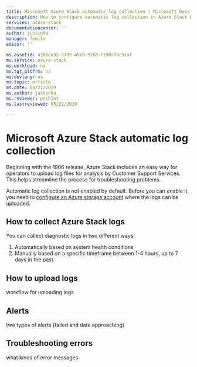 ```yaml
---
title: Microsoft Azure Stack automatic log collection | Microsoft Docs
description: How to configure automatic log collection in Azure Stack Help + Support.
services: azure-stack
documentationcenter: ''
author: justinha
manager: femila
editor: ''

ms.assetid: a20bea32-3705-45e8-9168-f198cfac51af
ms.service: azure-stack
ms.workload: na
ms.tgt_pltfrm: na
ms.devlang: na
ms.topic: article
ms.date: 05/21/2019
ms.author: justinha
ms.reviewer: prchint
ms.lastreviewed: 05/21/2019

---
```

# Microsoft Azure Stack automatic log collection


Beginning with the 1906 release, Azure Stack includes an easy way for operators to upload log files for analysis by Customer Support Services. This helps streamline the process for troubleshooting problems. 

Automatic log collection is not enabled by default. Before you can enable it, you need to [configure an Azure storage account](azure-stack-storage-account.md) where the logs can be uploaded. 

## How to collect Azure Stack logs

You can collect diagnostic logs in two different ways:

1. Automatically based on system health conditions
2. Manually based on a specific timeframe between 1-4 hours, up to 7 days in the past. 

## How to upload logs

workflow for uploading logs 

## Alerts
two types of alerts (failed and date approaching)

## Troubleshooting errors

what kinds of error messages 